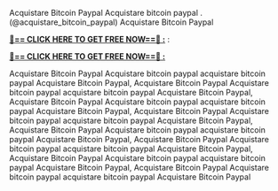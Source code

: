 Acquistare Bitcoin Paypal Acquistare bitcoin paypal . (@acquistare_bitcoin_paypal) Acquistare Bitcoin Paypal

**[🔴== CLICK HERE TO GET FREE NOW==🔴 :](https://oercommons.s3.amazonaws.com/media/courseware/relatedresource/file/all-zit.html)**
:

**[🔴== CLICK HERE TO GET FREE NOW==🔴 :](https://oercommons.s3.amazonaws.com/media/courseware/relatedresource/file/gift-zit.html)**

Acquistare Bitcoin Paypal Acquistare bitcoin paypal acquistare bitcoin paypal Acquistare Bitcoin Paypal, Acquistare Bitcoin Paypal Acquistare bitcoin paypal acquistare bitcoin paypal Acquistare Bitcoin Paypal, Acquistare Bitcoin Paypal Acquistare bitcoin paypal acquistare bitcoin paypal Acquistare Bitcoin Paypal, Acquistare Bitcoin Paypal Acquistare bitcoin paypal acquistare bitcoin paypal Acquistare Bitcoin Paypal, Acquistare Bitcoin Paypal Acquistare bitcoin paypal acquistare bitcoin paypal Acquistare Bitcoin Paypal, Acquistare Bitcoin Paypal Acquistare bitcoin paypal acquistare bitcoin paypal Acquistare Bitcoin Paypal, Acquistare Bitcoin Paypal Acquistare bitcoin paypal acquistare bitcoin paypal Acquistare Bitcoin Paypal, Acquistare Bitcoin Paypal Acquistare bitcoin paypal acquistare bitcoin paypal Acquistare Bitcoin Paypal
